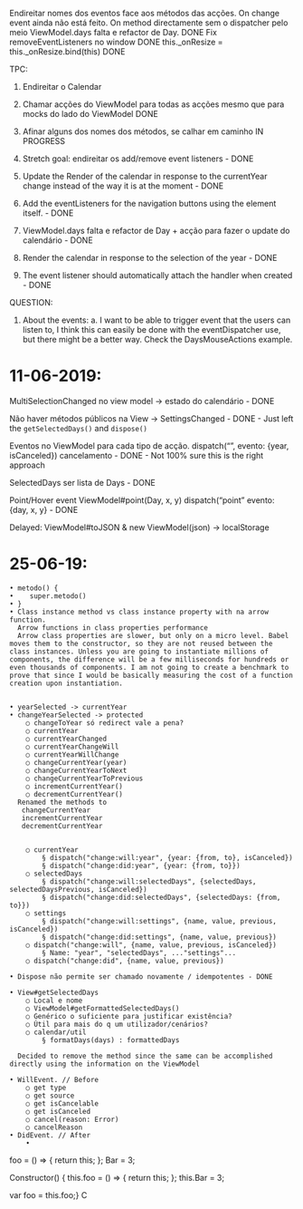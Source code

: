 Endireitar nomes dos eventos face aos métodos das acções.
   On change event ainda não está feito.
   On method directamente sem o dispatcher pelo meio
   ViewModel.days falta e refactor de Day.               DONE
   Fix removeEventListeners no window                    DONE
   this._onResize = this._onResize.bind(this)            DONE

TPC:
1. Endireitar o Calendar
2. Chamar acções do ViewModel para todas as acções mesmo que para mocks do lado do ViewModel DONE
3. Afinar alguns dos nomes dos métodos, se calhar em caminho IN PROGRESS
4. Stretch goal: endireitar os add/remove event listeners - DONE

5. Update the Render of the calendar in response to the currentYear change instead of the way it is at the moment - DONE
6. Add the eventListeners for the navigation buttons using the element itself. - DONE
7. ViewModel.days falta e refactor de Day + acção para fazer o update do calendário - DONE
8. Render the calendar in response to the selection of the year - DONE
9. The event listener should automatically attach the handler when created - DONE

QUESTION:
1. About the events:
   a. I want to be able to trigger event that the users can listen to, I think this can easily be done with the
   eventDispatcher use, but there might be a better way. Check the DaysMouseActions example.


# 11-06-2019:
MultiSelectionChanged no view model -> estado do calendário - DONE

Não haver métodos públicos na View -> SettingsChanged - DONE - Just left the `getSelectedDays()` and `dispose()`

Eventos no ViewModel para cada tipo de acção.
 dispatch(“”, evento: {year, isCanceled}) cancelamento - DONE - Not 100% sure this is the right approach

SelectedDays ser lista de Days - DONE

Point/Hover event
ViewModel#point(Day, x, y)
 dispatch(“point” evento: {day, x, y} - DONE



Delayed:
ViewModel#toJSON & new ViewModel(json) -> localStorage


# 25-06-19:

	• metodo() {
	•    super.metodo()
	• }
	• Class instance method vs class instance property with na arrow function.
      Arrow functions in class properties performance
      Arrow class properties are slower, but only on a micro level. Babel moves them to the constructor, so they are not reused between the class instances. Unless you are going to instantiate millions of components, the difference will be a few milliseconds for hundreds or even thousands of components. I am not going to create a benchmark to prove that since I would be basically measuring the cost of a function creation upon instantiation.


	• yearSelected -> currentYear
	• changeYearSelected -> protected
		○ changeToYear só redirect vale a pena?
		○ currentYear
		○ currentYearChanged
		○ currentYearChangeWill
		○ currentYearWillChange
		○ changeCurrentYear(year)
		○ changeCurrentYearToNext
		○ changeCurrentYearToPrevious
		○ incrementCurrentYear()
		○ decrementCurrentYear()
      Renamed the methods to
       changeCurrentYear
       incrementCurrentYear
       decrementCurrentYear


		○ currentYear
			§ dispatch("change:will:year", {year: {from, to}, isCanceled})
			§ dispatch("change:did:year", {year: {from, to}})
		○ selectedDays
			§ dispatch("change:will:selectedDays", {selectedDays, selectedDaysPrevious, isCanceled})
			§ dispatch("change:did:selectedDays", {selectedDays: {from, to}})
		○ settings
			§ dispatch("change:will:settings", {name, value, previous, isCanceled})
			§ dispatch("change:did:settings", {name, value, previous})
		○ dispatch("change:will", {name, value, previous, isCanceled})
			§ Name: "year", "selectedDays", ..."settings"...
		○ dispatch("change:did", {name, value, previous})

	• Dispose não permite ser chamado novamente / idempotentes - DONE

	• View#getSelectedDays
		○ Local e nome
		○ ViewModel#getFormattedSelectedDays()
		○ Genérico o suficiente para justificar existência?
		○ Útil para mais do q um utilizador/cenários?
		○ calendar/util
			§ formatDays(days) : formattedDays

      Decided to remove the method since the same can be accomplished directly using the information on the ViewModel

	• WillEvent. // Before
		○ get type
		○ get source
		○ get isCancelable
		○ get isCanceled
		○ cancel(reason: Error)
		○ cancelReason
	• DidEvent. // After
		•


foo = () => { return this; };
Bar = 3;

Constructor() {
  this.foo = () => { return this; };
  this.Bar = 3;

  var foo = this.foo;}
C
